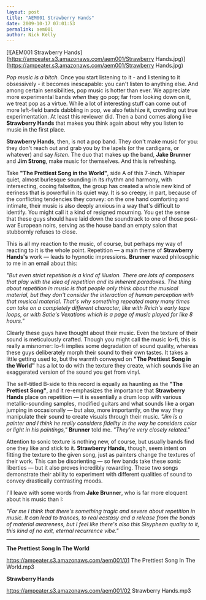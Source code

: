 ```yaml
---
layout: post
title: "AEM001 Strawberry Hands"
date: 2009-10-17 07:01:53
permalink: aem001
author: Nick Kelly
---
```

[![AEM001 Strawberry Hands](https://ampeater.s3.amazonaws.com/aem001/Strawberry Hands.jpg)](https://ampeater.s3.amazonaws.com/aem001/Strawberry Hands.jpg)

_Pop music is a bitch._ Once you start listening to it - and listening to it obsessively - it becomes inescapable: you can't listen to anything else. And among certain sensibilities, pop music is hotter than ever. We appreciate more experimental bands _when_ they go pop; far from looking down on it, we treat pop as a virtue. While a lot of interesting stuff can come out of more left-field bands dabbling in pop, we also fetishize it, crowding out true experimentation. At least this reviewer did. Then a band comes along like **Strawberry Hands** that makes you think again about why you listen to music in the first place.

<!-- more -->

**Strawberry Hands**, then, is not a pop band. They don't make music for you: they don't reach out and grab you by the lapels (or the cardigans, or whatever) and say _listen_. The duo that makes up the band, **Jake Brunner** and **Jim Strong**, make music for themselves. And this is refreshing.

Take **"The Prettiest Song in the World"**, side A of this 7-inch. Whisper quiet, almost burlesque sounding in its rhythm and harmony, with intersecting, cooing falsettos, the group has created a whole new kind of eeriness that is powerful in its quiet way. It is so creepy, in part, because of the conflicting tendencies they convey: on the one hand comforting and intimate, their music is also deeply anxious in a way that's difficult to identify. You might call it a kind of resigned mourning. You get the sense that these guys should have laid down the soundtrack to one of those post-war European noirs, serving as the house band an empty salon that stubbornly refuses to close.

This is all my reaction to the music, of course, but perhaps my way of reacting to it is the whole point. Repetition — a main theme of **Strawberry Hands's** work — leads to hypnotic impressions. **Brunner** waxed philosophic to me in an email about this:

_"But even strict repetition is a kind of illusion. There are lots of composers that play with the idea of repetition and its inherent paradoxes. The thing about repetition in music is that people only think about the musical material, but they don't consider the interaction of human perception with that musical material. That's why something repeated many many times can take on a completely different character, like with Reich's early tape loops, or with Satie's Vexations which is a page of music played for like 8 hours."_

Clearly these guys have thought about their music. Even the texture of their sound is meticulously crafted. Though you might call the music lo-fi, this is really a misnomer: lo-fi implies some degradation of sound quality, whereas these guys deliberately morph their sound to their own tastes. It takes a little getting used to, but the warmth conveyed on **"The Prettiest Song in the World"** has a lot to do with the texture they create, which sounds like an exaggerated version of the sound you get from vinyl.

The self-titled B-side to this record is equally as haunting as the **"The Prettiest Song"**, and it re-emphasizes the importance that **Strawberry Hands** place on repetition — it is essentially a drum loop with various metallic-sounding samples, modified guitars and what sounds like a organ jumping in occasionally — but also, more importantly, on the way they manipulate their sound to create visuals through their music. _"Jim is a painter and I think he really considers fidelity in the way he considers color or light in his paintings,"_ **Brunner** told me. _"They're very closely related."_

Attention to sonic texture is nothing new, of course, but usually bands find one they like and stick to it. **Strawberry Hands,** though, seem intent on fitting the texture to the given song, just as painters change the textures of their work. This can be disorienting — so few bands take these sonic liberties — but it also proves incredibly rewarding. These two songs demonstrate their ability to experiment with different qualities of sound to convey drastically contrasting moods.

I'll leave with some words from **Jake Brunner**, who is far more eloquent about his music than I:

_"For me I think that there's something tragic and severe about repetition in music. It can lead to trances, to real ecstasy and a release from the bonds of material awareness, but I feel like there's also this Sisyphean quality to it, this kind of no exit, eternal recurrence vibe."_

---

**The Prettiest Song In The World**

https://ampeater.s3.amazonaws.com/aem001/01 The Prettiest Song In The World.mp3

**Strawberry Hands**

https://ampeater.s3.amazonaws.com/aem001/02 Strawberry Hands.mp3

